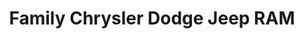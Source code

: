 ---
title: "Family Chrysler Dodge Jeep RAM"
url: /philadelphia/family-chrysler-dodge-jeep-ram/
shop: Autohaus
---